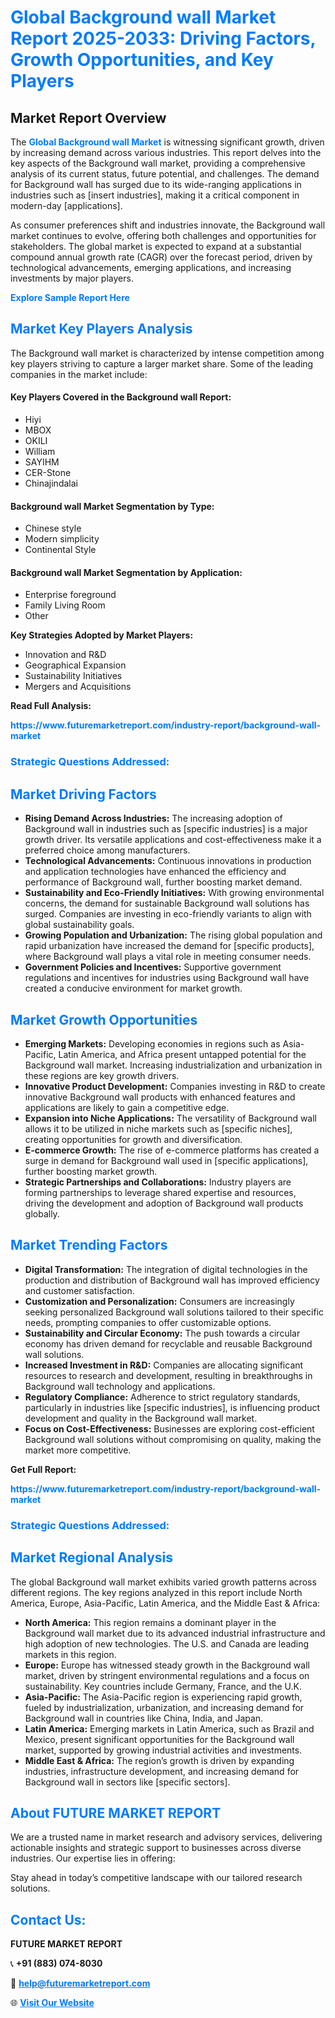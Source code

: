 <h1 style="color: #007BFF;">Global Background wall Market Report 2025-2033: Driving Factors, Growth Opportunities, and Key Players</h1>

<section id="overview">
<h2>Market Report Overview</h2>
<p>The <a href="https://www.futuremarketreport.com/industry-report/background-wall-market" style="color: #007BFF; text-decoration: none;"><strong>Global Background wall Market</strong></a> is witnessing significant growth, driven by increasing demand across various industries. This report delves into the key aspects of the Background wall market, providing a comprehensive analysis of its current status, future potential, and challenges. The demand for Background wall has surged due to its wide-ranging applications in industries such as [insert industries], making it a critical component in modern-day [applications].</p>
<p>As consumer preferences shift and industries innovate, the Background wall market continues to evolve, offering both challenges and opportunities for stakeholders. The global market is expected to expand at a substantial compound annual growth rate (CAGR) over the forecast period, driven by technological advancements, emerging applications, and increasing investments by major players.</p>
</section>

<section id="overview">
<p><a href="https://www.futuremarketreport.com/request-sample/reportId=84556" style="color: #007BFF; text-decoration: none;"><strong>Explore Sample Report Here</strong></a></p>
</section>

<section id="key-players">
<h2 style="color: #007BFF;">Market Key Players Analysis</h2>
<p>The Background wall market is characterized by intense competition among key players striving to capture a larger market share. Some of the leading companies in the market include:</p>
<h4>Key Players Covered in the Background wall Report:</h4>
<ul><li>Hiyi</li><li>MBOX</li><li>OKILI</li><li>William</li><li>SAYIHM</li><li>CER-Stone</li><li>Chinajindalai</li></ul>
<h4>Background wall Market Segmentation by Type:</h4>
<ul><li>Chinese style</li><li>Modern simplicity</li><li>Continental Style</li></ul>

<h4>Background wall Market Segmentation by Application:</h4>
<ul><li>Enterprise foreground</li><li>Family Living Room</li><li>Other</li></ul>
<p><strong>Key Strategies Adopted by Market Players:</strong></p>
<ul>
<li>Innovation and R&D</li>
<li>Geographical Expansion</li>
<li>Sustainability Initiatives</li>
<li>Mergers and Acquisitions</li>
</ul>
</section>

<section>
<p><strong>Read Full Analysis: </strong></p><a href="https://www.futuremarketreport.com/industry-report/background-wall-market" style="color: #007BFF; text-decoration: none;"><strong>https://www.futuremarketreport.com/industry-report/background-wall-market</strong></a>
<h3 style="color: #007BFF;">Strategic Questions Addressed:</h3>
</section>

<section id="driving-factors">
<h2 style="color: #007BFF;">Market Driving Factors</h2>
<ul>
<li><strong>Rising Demand Across Industries:</strong> The increasing adoption of Background wall in industries such as [specific industries] is a major growth driver. Its versatile applications and cost-effectiveness make it a preferred choice among manufacturers.</li>
<li><strong>Technological Advancements:</strong> Continuous innovations in production and application technologies have enhanced the efficiency and performance of Background wall, further boosting market demand.</li>
<li><strong>Sustainability and Eco-Friendly Initiatives:</strong> With growing environmental concerns, the demand for sustainable Background wall solutions has surged. Companies are investing in eco-friendly variants to align with global sustainability goals.</li>
<li><strong>Growing Population and Urbanization:</strong> The rising global population and rapid urbanization have increased the demand for [specific products], where Background wall plays a vital role in meeting consumer needs.</li>
<li><strong>Government Policies and Incentives:</strong> Supportive government regulations and incentives for industries using Background wall have created a conducive environment for market growth.</li>
</ul>
</section>

<section id="growth-opportunities">
<h2 style="color: #007BFF;">Market Growth Opportunities</h2>
<ul>
<li><strong>Emerging Markets:</strong> Developing economies in regions such as Asia-Pacific, Latin America, and Africa present untapped potential for the Background wall market. Increasing industrialization and urbanization in these regions are key growth drivers.</li>
<li><strong>Innovative Product Development:</strong> Companies investing in R&D to create innovative Background wall products with enhanced features and applications are likely to gain a competitive edge.</li>
<li><strong>Expansion into Niche Applications:</strong> The versatility of Background wall allows it to be utilized in niche markets such as [specific niches], creating opportunities for growth and diversification.</li>
<li><strong>E-commerce Growth:</strong> The rise of e-commerce platforms has created a surge in demand for Background wall used in [specific applications], further boosting market growth.</li>
<li><strong>Strategic Partnerships and Collaborations:</strong> Industry players are forming partnerships to leverage shared expertise and resources, driving the development and adoption of Background wall products globally.</li>
</ul>
</section>

<section id="trending-factors">
<h2 style="color: #007BFF;">Market Trending Factors</h2>
<ul>
<li><strong>Digital Transformation:</strong> The integration of digital technologies in the production and distribution of Background wall has improved efficiency and customer satisfaction.</li>
<li><strong>Customization and Personalization:</strong> Consumers are increasingly seeking personalized Background wall solutions tailored to their specific needs, prompting companies to offer customizable options.</li>
<li><strong>Sustainability and Circular Economy:</strong> The push towards a circular economy has driven demand for recyclable and reusable Background wall solutions.</li>
<li><strong>Increased Investment in R&D:</strong> Companies are allocating significant resources to research and development, resulting in breakthroughs in Background wall technology and applications.</li>
<li><strong>Regulatory Compliance:</strong> Adherence to strict regulatory standards, particularly in industries like [specific industries], is influencing product development and quality in the Background wall market.</li>
<li><strong>Focus on Cost-Effectiveness:</strong> Businesses are exploring cost-efficient Background wall solutions without compromising on quality, making the market more competitive.</li>
</ul>
</section>

<section>
<p><strong>Get Full Report: </strong></p><a href="https://www.futuremarketreport.com/industry-report/background-wall-market" style="color: #007BFF; text-decoration: none;"><strong>https://www.futuremarketreport.com/industry-report/background-wall-market</strong></a>
<h3 style="color: #007BFF;">Strategic Questions Addressed:</h3>
</section>


<section id="regional-analysis">
<h2 style="color: #007BFF;">Market Regional Analysis</h2>
<p>The global Background wall market exhibits varied growth patterns across different regions. The key regions analyzed in this report include North America, Europe, Asia-Pacific, Latin America, and the Middle East & Africa:</p>
<ul>
<li><strong>North America:</strong> This region remains a dominant player in the Background wall market due to its advanced industrial infrastructure and high adoption of new technologies. The U.S. and Canada are leading markets in this region.</li>
<li><strong>Europe:</strong> Europe has witnessed steady growth in the Background wall market, driven by stringent environmental regulations and a focus on sustainability. Key countries include Germany, France, and the U.K.</li>
<li><strong>Asia-Pacific:</strong> The Asia-Pacific region is experiencing rapid growth, fueled by industrialization, urbanization, and increasing demand for Background wall in countries like China, India, and Japan.</li>
<li><strong>Latin America:</strong> Emerging markets in Latin America, such as Brazil and Mexico, present significant opportunities for the Background wall market, supported by growing industrial activities and investments.</li>
<li><strong>Middle East & Africa:</strong> The region’s growth is driven by expanding industries, infrastructure development, and increasing demand for Background wall in sectors like [specific sectors].</li>
</ul>
</section>

<footer>
<h2 style="color: #007BFF;">About FUTURE MARKET REPORT</h2>
<p>We are a trusted name in market research and advisory services, delivering actionable insights and strategic support to businesses across diverse industries. Our expertise lies in offering:</p>

<p>Stay ahead in today’s competitive landscape with our tailored research solutions.</p>

<h2 style="color: #007BFF;">Contact Us:</h2>
<p><strong>FUTURE MARKET REPORT</strong></p>
<p>📞 <strong>+91 (883) 074-8030</strong></p>
<p>📧 <strong><a href="mailto:help@futuremarketreport.com" style="color: #007BFF;">help@futuremarketreport.com</a></strong></p>
<p>🌐 <strong><a href="https://www.futuremarketreport.com/" style="color: #007BFF;">Visit Our Website</a></strong></p>
</footer>